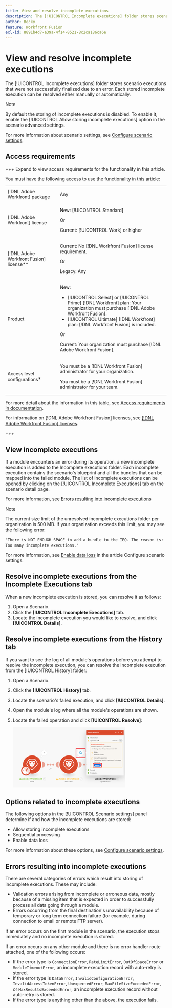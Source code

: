 ```yaml
---
title: View and resolve incomplete executions
description: The [!UICONTROL Incomplete executions] folder stores scenario executions that were not successfully finalized due to an error. Each stored incomplete execution can be resolved either manually or automatically.
author: Becky
feature: Workfront Fusion
exl-id: 8891b4d7-a39a-4f14-8521-8c2ca186ca6e
---
```

# View and resolve incomplete executions

The [!UICONTROL Incomplete executions] folder stores scenario executions that were not successfully finalized due to an error. Each stored incomplete execution can be resolved either manually or automatically.

>[!NOTE]
>
>By default the storing of incomplete executions is disabled. To enable it, enable the [!UICONTROL Allow storing incomplete executions] option in the scenario advanced settings.
>
>For more information about scenario settings, see [Configure scenario settings](/help/workfront-fusion/create-scenarios/config-scenarios-settings/configure-scenario-settings.md).

## Access requirements

+++ Expand to view access requirements for the functionality in this article.

You must have the following access to use the functionality in this article:

<table style="table-layout:auto">
 <col> 
 <col> 
 <tbody> 
  <tr> 
   <td role="rowheader">[!DNL Adobe Workfront] package</td> 
   <td> <p>Any</p> </td> 
  </tr> 
  <tr data-mc-conditions=""> 
   <td role="rowheader">[!DNL Adobe Workfront] license</td> 
   <td> <p>New: [!UICONTROL Standard]</p><p>Or</p><p>Current: [!UICONTROL Work] or higher</p> </td> 
  </tr> 
  <tr> 
   <td role="rowheader">[!DNL Adobe Workfront Fusion] license**</td> 
   <td>
   <p>Current: No [!DNL Workfront Fusion] license requirement.</p>
   <p>Or</p>
   <p>Legacy: Any </p>
   </td> 
  </tr> 
  <tr> 
   <td role="rowheader">Product</td> 
   <td>
   <p>New:</p> <ul><li>[!UICONTROL Select] or [!UICONTROL Prime] [!DNL Workfront] plan: Your organization must purchase [!DNL Adobe Workfront Fusion].</li><li>[!UICONTROL Ultimate] [!DNL Workfront] plan: [!DNL Workfront Fusion] is included.</li></ul>
   <p>Or</p>
   <p>Current: Your organization must purchase [!DNL Adobe Workfront Fusion].</p>
   </td> 
  </tr>
  <tr data-mc-conditions=""> 
   <td role="rowheader">Access level configurations*</td> 
   <td> 
     <p>You must be a [!DNL Workfront Fusion] administrator for your organization.</p>
     <p>You must be a [!DNL Workfront Fusion] administrator for your team.</p>
   </td> 
  </tr> 
   </td> 
  </tr> 
 </tbody> 
</table>

For more detail about the information in this table, see [Access requirements in documentation](/help/workfront-fusion/references/licenses-and-roles/access-level-requirements-in-documentation.md).

For information on [!DNL Adobe Workfront Fusion] licenses, see [[!DNL Adobe Workfront Fusion] licenses](/help/workfront-fusion/set-up-and-manage-workfront-fusion/licensing-operations-overview/license-automation-vs-integration.md).

+++

## View incomplete executions

If a module encounters an error during its operation, a new incomplete execution is added to the Incomplete executions folder. Each incomplete execution contains the scenario's blueprint and all the bundles that can be mapped into the failed module. The list of incomplete executions can be opened by clicking on the [!UICONTROL Incomplete Executions] tab on the scenario detail page.

<!--

![](assets/incomplete-executions-tab-350x102.png)

-->

For more information, see [Errors resulting into incomplete executions](#errors-resulting-into-incomplete-executions)

>[!NOTE]
>
>The current size limit of the unresolved incomplete executions folder per organization is 500 MB. If your organization exceeds this limit, you may see the following error:
>
>`"There is NOT ENOUGH SPACE to add a bundle to the IEQ. The reason is: Too many incomplete executions."`
>
>For more information, see [Enable data loss](/help/workfront-fusion/create-scenarios/config-scenarios-settings/configure-scenario-settings.md#enable) in the article Configure scenario settings.


## Resolve incomplete executions from the Incomplete Executions tab

When a new incomplete execution is stored, you can resolve it as follows:

1. Open a Scenario. 
1. Click the **[!UICONTROL Incomplete Executions]** tab.
1. Locate the incomplete execution you would like to resolve, and click **[!UICONTROL Details]**.


## Resolve incomplete executions from the History tab

If you want to see the log of all module's operations before you attempt to resolve the incomplete execution, you can resolve the incomplete execution from the [!UICONTROL History] folder:

1. Open a Scenario. 
1. Click the **[!UICONTROL History]** tab.
1. Locate the scenario's failed execution, and click **[!UICONTROL Details]**.
1. Open the module's log where all the module's operations are shown.
1. Locate the failed operation and click **[!UICONTROL Resolve]**:

   ![](assets/resolve-btn-350x188.png)

## Options related to incomplete executions

The following options in the [!UICONTROL Scenario settings] panel determine if and how the incomplete executions are stored:

* Allow storing incomplete executions
* Sequential processing
* Enable data loss

For more information about these options, see [Configure scenario settings](/help/workfront-fusion/create-scenarios/config-scenarios-settings/configure-scenario-settings.md).

## Errors resulting into incomplete executions 

There are several categories of errors which result into storing of incomplete executions. These may include:

* Validation errors arising from incomplete or erroneous data, mostly because of a missing item that is expected in order to successfully process all data going through a module.
* Errors occurring from the final destination's unavailability because of temporary or long term connection failure (for example, during connection to email or remote FTP server).

If an error occurs on the first module in the scenario, the execution stops immediately and no incomplete execution is stored.

If an error occurs on any other module and there is no error handler route attached, one of the following occurs:

* If the error type is `ConnectionError`, `RateLimitError`, `OutOfSpaceError` or `ModuleTimeoutError`, an incomplete execution record with auto-retry is stored.
* If the error type is `DataError`, `InvalidConfigurationError`, `InvalidAccessTokenError`, `UnexpectedError`, `MaxFileSizeExceededError`, or `MaxResultsExceededError`, an incomplete execution record without auto-retry is stored.
* If the error type is anything other than the above, the execution fails.
